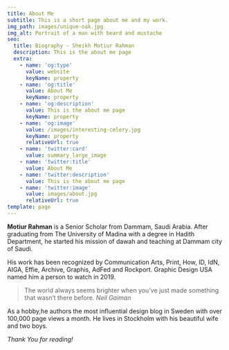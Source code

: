 ```yaml
---
title: About Me
subtitle: This is a short page about me and my work.
img_path: images/unique-oak.jpg
img_alt: Portrait of a man with beard and mustache
seo:
  title: Biography - Sheikh Motiur Rahman
  description: This is the about me page
  extra:
    - name: 'og:type'
      value: website
      keyName: property
    - name: 'og:title'
      value: About Me
      keyName: property
    - name: 'og:description'
      value: This is the about me page
      keyName: property
    - name: 'og:image'
      value: /images/interesting-celery.jpg
      keyName: property
      relativeUrl: true
    - name: 'twitter:card'
      value: summary_large_image
    - name: 'twitter:title'
      value: About Me
    - name: 'twitter:description'
      value: This is the about me page
    - name: 'twitter:image'
      value: images/about.jpg
      relativeUrl: true
template: page
---
```

**Motiur Rahman** is a Senior Scholar from Dammam, Saudi Arabia. After graduating from The University of Madina with a degree in Hadith Department, he started his mission of dawah and teaching at Dammam city of Saudi.

His work has been recognized by Communication Arts, Print, How, ID, IdN, AIGA, Effie, Archive, Graphis, AdFed and Rockport. Graphic Design USA named him a person to watch in 2019.

> The world always seems brighter when you’ve just made something that wasn’t there before. <cite>Neil Gaiman</cite>

As a hobby,he authors the most influential design blog in Sweden with over 100,000 page views a month. He lives in Stockholm with his beautiful wife and two boys.

*Thank You for reading!*
